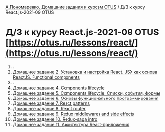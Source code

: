 [А.Пономаренко. Домашние задания к курсам OTUS](../README.md) / Д/З к курсу React.js-2021-09 OTUS
# Д/З к курсу React.js-2021-09 OTUS [https://otus.ru/lessons/react/](https://otus.ru/lessons/react/)

1. .
2. [Домашнее задание 2. Установка и настройка React. JSX как основа ReactJS. Functional components](hw02/README.md)
3. .
4. [Домашнее задание 4. Components lifecycle](hw04/README.md)
5. [Домашнее задание 5. Components lifecycle. Списки, события, формы](hw05/README.md)
6. [Домашнее задание 6. Основы функционального программирования](hw06/README.md)
7. [Домашнее задание 7. React patterns](hw07/README.md)
8. [Домашнее задание 8. React router](hw08/README.md)
9. [Домашнее задание 9. Redux middlewares and side effects](hw09/README.md)
10. [Домашнее задание 10. Redux-saga intro](hw10/README.md)
11. [Домашнее задание 11. Архитектура React-приложения](hw11/README.md)